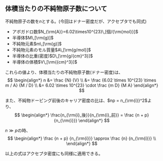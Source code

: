 ## 体積当たりの不純物原子数について
不純物原子の数を$n$とする。(今回はドナー密度だが、アクセプタでも同式)


- アボガドロ数$N_{\rm{A}}=6.02\times10^{23}\,[個/{\rm{mol}}]$
- 半導体$M\,[\rm{g}]$
- 不純物元素$m\,[\rm{g}]$
- 不純物元素のモル質量$A\,[\rm{g/mol}]$
- 半導体の比重(密度)$D\,[\rm{g/{cm}^3}]$
- 半導体の体積$V\,[\rm{{cm}^3}]$


これらの値より、体積当たりの不純物原子数(ドナー密度)は、
$$
\begin{align*}
  n &= \frac {N} {V} \\
  &= \frac {6.02 \times 10^{23} \times m / A} {M / D} \\
  &= 6.02 \times 10^{23} \cdot \frac {m D} {M A}
\end{align*}
$$

また、不純物ドーピング前後のキャリア密度の比は、$np = n_{\rm{i}}^2$より、
$$
\begin{align*}
  \frac{n_{\rm{i}_後}}{n_{\rm{i}_前}} = \frac {n + p} {n_{\rm{i}}}
\end{align*}
$$

$n \gg p$の時、
$$
\begin{align*}
  \frac {n + p} {n_{\rm{i}}} \approx \frac {n} {n_{\rm{i}}} \\
\end{align*}
$$

以上の式はアクセプタ密度にも同様に適用できる。